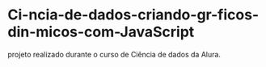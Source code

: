 # Ci-ncia-de-dados-criando-gr-ficos-din-micos-com-JavaScript
projeto realizado durante o curso de Ciência de dados da Alura.
